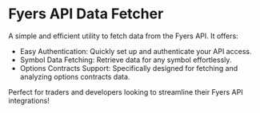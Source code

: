 # Fyers API Data Fetcher

A simple and efficient utility to fetch data from the Fyers API. It offers:
- Easy Authentication: Quickly set up and authenticate your API access.
- Symbol Data Fetching: Retrieve data for any symbol effortlessly.
- Options Contracts Support: Specifically designed for fetching and analyzing options contracts data.

Perfect for traders and developers looking to streamline their Fyers API integrations!
